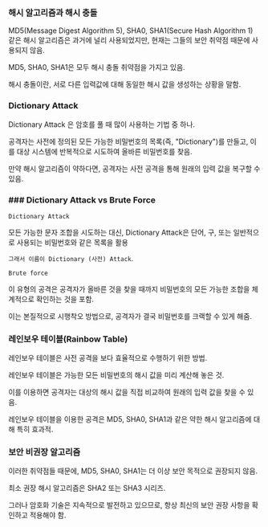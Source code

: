 

### 해시 알고리즘과 해시 충돌

MD5(Message Digest Algorithm 5), SHA0, SHA1(Secure Hash Algorithm 1) 같은 해시 알고리즘은 과거에 널리 사용되었지만, 현재는 그들의 보안 취약점 때문에 사용되지 않음.

MD5, SHA0, SHA1은 모두 해시 충돌 취약점을 가지고 있음.

해시 충돌이란, 서로 다른 입력값에 대해 동일한 해시 값을 생성하는 상황을 말함.

### Dictionary Attack

Dictionary Attack 은 암호를 풀 때 많이 사용하는 기법 중 하나. 

공격자는 사전에 정의된 모든 가능한 비밀번호의 목록(즉, "Dictionary")를 만들고, 이를 대상 시스템에 반복적으로 시도하여 올바른 비밀번호를 찾음.

만약 해시 알고리즘이 약하다면, 공격자는 사전 공격을 통해 원래의 입력 값을 복구할 수 있음.

### ### Dictionary Attack vs Brute Force

`Dictionary Attack`

모든 가능한 문자 조합을 시도하는 대신, Dictionary Attack은 단어, 구, 또는 일반적으로 사용되는 비밀번호와 같은 목록을 활용 

`그래서 이름이 Dictionary (사전) Attack`.

`Brute force`

이 유형의 공격은 공격자가 올바른 것을 찾을 때까지 비밀번호의 모든 가능한 조합을 체계적으로 확인하는 것을 포함. 

이는 본질적으로 시행착오 방법으로, 공격자가 결국 비밀번호를 크랙할 수 있게 해줌.


### 레인보우 테이블(Rainbow Table)

레인보우 테이블은 사전 공격을 보다 효율적으로 수행하기 위한 방법.

레인보우 테이블은 가능한 모든 비밀번호의 해시 값을 미리 계산해 놓은 것. 

이를 이용하면 공격자는 대상의 해시 값을 직접 비교하여 원래의 입력 값을 찾을 수 있음. 

레인보우 테이블을 이용한 공격은 MD5, SHA0, SHA1과 같은 약한 해시 알고리즘에 대해 특히 효과적.

### 보안 비권장 알고리즘

이러한 취약점들 때문에, MD5, SHA0, SHA1는 더 이상 보안 목적으로 권장되지 않음.

최소 권장 해시 알고리즘은 SHA2 또는 SHA3 시리즈.

그러나 암호화 기술은 지속적으로 발전하고 있으므로, 항상 최신의 보안 권장 사항을 확인하고 적용해야 함.
